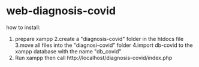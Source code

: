 # web-diagnosis-covid
how to install:
1. prepare xampp
2.create a "diagnosis-covid" folder in the htdocs file
3.move all files into the "diagnosi-covid" folder
4.import db-covid to the xampp database with the name "db_covid"
5. Run xampp then call http://localhost/diagnosis-covid/index.php
